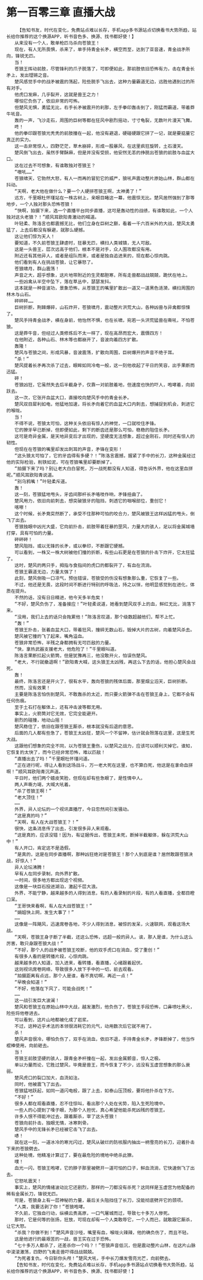 # 第一百零三章 直播大战
        【告知书友，时代在变化，免费站点难以长存，手机app多书源站点切换看书大势所趋，站长给你推荐的这个换源APP，听书音色多、换源、找书都好使！】
       从来没有一个人，敢单枪匹马杀向苍狼王！
       现在，有人无所畏惧，杀来了，单手持青金长矛，横空而至，达到了亚音速，青金战矛所向，锋锐无匹。
       当！
       苍狼王挥动前肢，尽管锋利的爪子脱落了，可即便如此，那前肢依旧恐怖有力，击在青金长矛上，发出铿锵之音。
       楚风感觉手中的战矛被震的荡起，险些脱手飞出去，这种力量霸道无边，远胜他遇到过的所有对手。
       他虎口发麻，几乎裂开，这就是兽王之力！
       哪怕它负伤了，依旧非常的可怖。
       但楚风无惧，勇猛无比，右手长矛被震开的刹那，左手拳印轰击到了，刚猛而霸道，带着莽牛吼音。
       轰的一声，飞沙走石，周围的巨树等都在狂风中剧烈摇动，寸寸龟裂，无数叶片漫天飞舞。
       咚！
       他的拳印跟苍狼光秃秃的前肢撞在一起，他没有避退，硬碰硬跟它拼了一记，就是要掂量它真正的实力。
       这一击非常惊人，四野茫茫，草木崩碎，形成一股暴风，在这里疯狂旋转，土石漫天。
       楚风倒飞出去，虽然手臂酥麻，但是并没有受损，他安然无恙的挣脱出苍狼的前肢与血盆大口。
       这在过去不可想象，有谁敢独对苍狼王？
       “嗷吼……”
       苍狼啸天，它勃然大怒，有人一而再的冒犯它的威严，狼吼声震动整片原始山林，群山都在抖动。
       “天啊，老大他在做什么？要一个人硬拼苍狼王啊，太神勇了！”
       远方，千里眼杜怀瑾站在一株古树上，亲眼目睹这一幕，他震惊无比。楚风居然强到了那等地步，一个人独对那头恐怖苍狼！
       “快啊，拍摄下来，选一个直播平台同步直播，这可是轰动性的战绩，有谁敢如此，一个人独对这头老狼？！”顺风耳欧阳青激动的喊道。
       叶轻柔、陈洛言也都震撼无比，他们立身在巨树之巅，看着一千六百米外的大战，楚风太勇猛了，上去后都没有躲避，就那么硬撼。
       这让他们惊为天人！
       要知道，不久前苍狼王肆虐时，狂暴无匹，横扫人类城镇，无人可敌。
       这是一头兽王，层次远高于他们，根本不是对手，众人围攻都没有用。
       附近还有其他异人，或者是组队而来，或者是独自追进来的，现在都心惊肉跳。
       他们看到有人在挑战苍狼，让它暴怒了。
       苍狼啸月，群山震荡！
       声音之大，超乎想象，这片地带附近的生灵都胆寒，所有走兽都战战兢兢，跪伏在地上。
       一些凶禽从半空中坠下，落在草丛中，瑟瑟发抖。
       这本就是一种音波功，景象恐怖，从苍狼王的嘴里扩散出一道又一道黑色涟漪，横扫周围的林木与山石。
       砰砰砰……
       巨树折断，荆棘爆碎，山石炸开，苍狼啸月，震动整片洪荒大山，各种凶兽与异禽都惊悚了。
       楚风手持青金战矛，横在身前，他怡然不惧，也在长啸，宛若一头洪荒猛兽在嘶吼，不怕苍狼。
       这是莽牛音，但经过人类修炼后不太一样了，现在高昂而宏大，震慑四方！
       在他附近，各种山石、林木等也都崩开了，音波向着四方扩散。
       轰隆！
       楚风与苍狼之间，形成风暴，音波震荡，扩散向周围，巨树爆开的声音不绝于耳。
       “杀！”
       楚风提着长矛再次杀了过去，眼眸如同冷电一般，这一刻他收起了平日的笑容，出手果断而迅猛。
       砰！
       苍狼凶狂，它虽然失去后半截身子，仅靠一对前肢着地，但速度也快的吓人，咆哮着，向前跃去。
       这一次，它张开血盆大口，直接咬向楚风手中的青金长矛。
       楚风双目犀利如电，他猛地加速，将长矛向着它的血盆大口内刺去，想捕捉到机会，刺进它的喉咙。
       当！
       不得不说，苍狼太可怕，这种关头依旧有惊人的神觉，一口就咬住矛锋。
       它的獠牙早已断掉，但即便如此，剩下的断齿还是那么可怕，稳稳的阻住长矛。
       这可是奇异金属，是天地异变后才出现的，坚硬度无法想象，超过金刚石，同时还有惊人的韧性。
       但现在在苍狼的嘴里却发出刺耳的声音，矛锋在变形！
       “这头狼太可怕了，它的牙齿得有多硬？！”陈洛言震撼，握紧了手中的长刀，这种金属经过他的实际检验，削铁如泥，可在苍狼嘴里却要断掉了。
       “拍摄下来了吗？别让老大白白冒死，万一战死都没有人知道，得告诉外界，他在这里血拼呢。”顺风耳欧阳青说道。
       “别乌鸦嘴！”叶轻柔斥道。
       轰！
       这一刻，苍狼猛地甩头，牙齿间那杆长矛咯吱作响，矛锋扭曲了。
       楚风用力，依旧向前刺去，想突破狼牙的阻挡，刺透它的咽喉部位，重创它！
       喀嚓！
       这个时候，长矛竟突然断了，承受不住那种可怕的咬合力，楚风被狼王这样凶猛的甩头，倒飞了出去。
       苍狼独眼中凶光大盛，它向前扑击，前肢带着狂暴的罡风，力量大的骇人，足以将金属城墙打穿，具有可怕的力量。
       砰砰砰！
       楚风阻挡，或以无锋的长矛，或以拳印，不断跟它硬撼。
       可以看到，一株又一株大树被他们撞的折断，有些山石更是在苍狼的扑击下炸开，它太狂猛了。
       这时，楚风的两只手，拇指与食指间的虎口的都裂开了，有血在流淌。
       苍狼王霸道无边，力量太强了！
       此刻，楚风倒吸一口凉气，预估错误，苍狼受的伤没有想象那么重，它恢复了一些。
       不过，他还是无畏，这段时间不断进行特别的呼吸法，持之以恒，他明显感觉到在进化，体质在提升。
       不然的话，没有日日精进，他今天多半危矣！
       “不好，楚风负伤了，准备接应！”叶轻柔说道，她看到楚风双手上的血，鲜红无比，淌落下来。
       “没用，我们上去的话只会拖累他！”陈洛言叹道，那个级数超越他们，帮不上忙。
       “轰！”
       苍狼王扑击，张着血盆大口，带着狂风，撞碎无数山石，毁掉大片的古树，向着楚风杀去。
       楚风被它撞的飞了起来，嘴角溢血。
       苍狼非常恐怖，半残之身都拥有无可匹敌的力量。
       “快，拿热武器支援老大，他危险了！”千里眼叫道。
       陈洛言果断扛起火箭筒，但是犹豫再三，他没敢开火，怕误伤楚风。
       “老大，不行就撤退啊！”欧阳青大喊，这头狼王太凶残，再这么下去的话，他担心楚风会战死。
       轰！
       最终，陈洛言还是开火了，很有水平，轰向苍狼的残体后面，那里烟尘滔天，巨树折断。
       然而，没有效果！
       主要是陈洛言怕伤到楚风，不敢轰杀的太近，而只要火箭弹不击在苍狼王身上，它都不会有任何伤痕。
       至于土石打在躯体上，还有冲击波等都无用。
       事实上，火箭筒对它无效，它完全能避开。
       剧烈的碰撞，地动山摇！
       楚风稳住了，依旧在跟苍狼王厮杀，根本就没有后退的意思。
       后面的几人都有些急了，苍狼王太凶狂，楚风一个不留神，估计就会殒落在这里，这是生死大战。
       这跟他们想象的完全不同，以为苍狼王重伤，以楚风之战力，应该可以顺利灭掉它。谁知，它恢复的太快了，而今已经非常恐怖，难以匹敌！
       “直播出去了吗！”千里眼杜怀瑾问道。
       “正在进行呢，得让人看到这场战斗，万一老大死在这里，也不算白死，他这是在拿命血拼啊！”顺风耳欧阳青沉声道。
       平日时，他们两个嬉皮笑脸，但现在却有些急眼了，是性情中人。
       两人声嘶力竭，大喊大吼着。
       “杀了苍狼王啊！”
       “老大顶住！”
       ……
       外界，异人论坛的一个视讯直播厅，今日忽然间引发骚动。
       “这是真的吗？”
       “天啊，有人在大战苍狼王？！”
       很快，这条消息传了出去，引发很多异人来观看。
       “这是真的，应该没错！因为，有证据传出，苍狼王未死，断掉半截躯体，躲在洪荒大山中！”
       有人开口，肯定这不是造假。
       “是真的，这是在同步直播啊，那种凶狂绝对是苍狼王！那个人到底是谁？居然敢跟苍狼决战，好惊人！”
       异人论坛沸腾！
       早有人在同步录制，向外界扩散。
       一时间，很多地方都出现这个视频。
       这像是一块巨石投进湖泊，激起千层大浪。
       外界，不能宁静，越来越多的人得到消息，有的人看录制的片段，有的人看直播，全都目瞪口呆。
       “王哥快来看啊，有人在大战苍狼王！”
       “娟姐快上网，发生大事了！”
       ……
       这像是一阵飓风，迅速席卷各地，不少人得到消息，被惊的发呆，火速联网，观看这场大战。
       “天啊，苍狼王身子断了半截，还这么恐怖，远超一般的异人。诶，那人是谁，为什么这么厉害，敢只身跟苍狼大战！”
       “不好，那个人的战矛被苍狼王咬断，他的双手虎口在淌血，受了重创！”
       有很多人看的是转播片段，心惊肉跳。
       越来越多的人知道，加入进来，看转播，看直播，心绪跟着起伏。
       这则视讯席卷网络，导致很多人放下手中的一切，前去观看。
       “拍摄距离有点远，那个人是谁，看不真切啊，再近一点！”
       “早晚会知道！”
       “不好，他落在下风了，可能会战死！”
       ……
       这一战引发巨大波澜！
       楚风和苍狼王在原始山林中大战，越发激烈，他负伤了，苍狼王手段恐怖，口鼻喷吐黑火，险些将他卷进去。
       可以看到，这片山地都被化成了岩浆。
       不过，这种近乎术法的本领很消耗它的元气，动用数次后它就不用了。
       杀！
       楚风声音很冷，哪怕负伤了，双手在淌血，依旧不退，手持青金长矛，矛锋断掉了，他当作棍棒使用，向前砸去。
       当！
       苍狼王前肢坚硬的骇人，跟青金矛杆撞在一起，发出金属颤音，惊人之极。
       单以力量而论，它胜过楚风，毕竟是兽王，而今恢复了不少，远没有玉虚宫想象的那么衰弱。
       楚风虎口的裂口加大，血流如注。
       同时，他被震飞了出去。
       苍狼猛地跃起，如同一道闪电般，跟了上去，如泰山压顶般，要将他扑杀在下方。
       “不好！”
       很多人都在观看直播，忍不住惊叫，看出那个人处在劣势，陷入生死险境中。
       一些人的心提到了嗓子眼，为那个人担忧，真心希望他能杀死凶残的苍狼王。
       许多人恨不得能冲过去，跟着厮杀，宰了这头苍狼！
       苍狼向前扑击，独眼无情，冰寒刺骨。
       楚风手中的无锋长矛已经被它击飞了出去。
       哧！
       就在这一刻，一道冰冷的寒光闪过，楚风从破烂的防核服内抽出一柄雪亮的长刀，迎着扑击下来的苍狼劈去。
       这种处境，他精准计算过了，要在最危险的境地中绝杀此獠。
       噗！
       血光一闪，苍狼王咆哮，它的脖子那里被劈开一道可怕的口子，鲜血流淌，它快速倒飞了出去。
       它怒吼震天！
       事实上，楚风的情绪波动比它还剧烈，那样的一刀都没有杀死？这同样是玉虚宫为他配备的稀有金属长刀，锋锐无匹。
       可是，苍狼身上有一层神秘的力量，最后关头阻挡住了长刀，没能彻底劈开它的颈项。
       “人类，我要活剥了你！”苍狼咆哮。
       不久前，它独自行动，纵横云贵高原，一口气屠城而过，导致七十多万人惨死。
       那时，它是何等的张扬，狂放，可现在却有一个人类敢辱它，一个人而已，就敢跟它厮杀，让它大怒。
       “杀我？你做不到！”楚风声音沙哑，嘴里有血，喉咙火辣辣，他的确负伤了，而且不轻。
       这是他进行的最艰苦的一战，兽王实在过于恐怖。
       “七十多万人都杀了，还差杀你一个吗？！”苍狼声音低沉，但是震动整片山林，在这片山脉中滚滚激荡，四野的飞禽走兽吓得战战兢兢。
       “为死者复仇，今日斩你头颅！”楚风大吼，手中长刀爆发雪亮光芒，向前劈去。
       【告知书友，时代在变化，免费站点难以长存，手机app多书源站点切换看书大势所趋，站长给你推荐的这个换源APP，听书音色多、换源、找书都好使！】